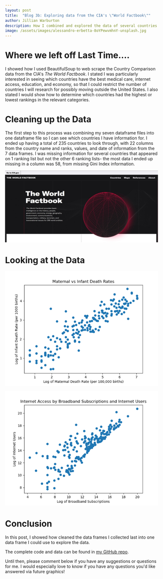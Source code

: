 ```yaml
---
layout: post
title:  "Blog 3b: Exploring data from the CIA's \"World Factbook\""
author: Jillian Warburton
description: How I combined and explored the data of several countries
image: /assets/images/alessandro-erbetta-8oYPewvmhnY-unsplash.jpg  
---
```


# Where we left off Last Time....  

I showed how I used BeautifulSoup to web scrape the Country Comparison data from the CIA's *The World Factbook*. I stated I was particularly interested in seeing which countries have the best medical care, internet access, education, and economy, so that I could restrict the number of countries I will research for possibly moving outside the United States. I also stated I would show how to determine which countries had the highest or lowest rankings in the relevant categories.

# Cleaning up the Data

The first step to this process was combining my seven dataframe files into one dataframe file so I can see which countries I have information for. I ended up having a total of 235 countries to look through, with 22 columns from the country name and ranks, values, and date of information from the 7 data frames. I was missing information for several countries that appeared on 1 ranking list but not the other 6 ranking lists- the most data I ended up missing in a column was 58, from missing Gini Index information.

![Figure](https://raw.githubusercontent.com/JillianWarburton/my386blog/main/assets/images/CIA_world_factbook_screenshot.jpg)  


# Looking at the Data

![Figure](https://raw.githubusercontent.com/JillianWarburton/my386blog/main/assets/images/health.png)

![Figure](https://raw.githubusercontent.com/JillianWarburton/my386blog/main/assets/images/internets.png)


# Conclusion  

In this post, I showed how cleaned the data frames I collected last into one data frame I could use to explore the data.

The complete code and data can be found in [my GitHub repo](https://github.com/JillianWarburton/Country_Data).  

Until then, please comment below if you have any suggestions or questions for me. I would especially love to know if you have any questions you'd like answered via future graphics!  